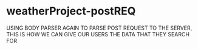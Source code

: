 # weatherProject-postREQ
USING BODY PARSER AGAIN TO PARSE POST REQUEST TO THE SERVER,
THIS IS HOW WE CAN GIVE OUR USERS THE DATA THAT THEY SEARCH FOR
